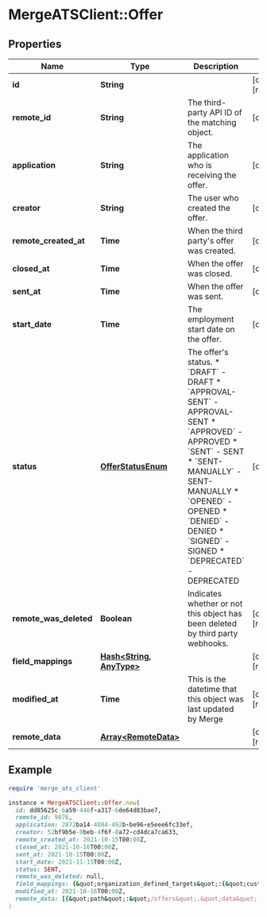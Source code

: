 # MergeATSClient::Offer

## Properties

| Name | Type | Description | Notes |
| ---- | ---- | ----------- | ----- |
| **id** | **String** |  | [optional][readonly] |
| **remote_id** | **String** | The third-party API ID of the matching object. | [optional] |
| **application** | **String** | The application who is receiving the offer. | [optional] |
| **creator** | **String** | The user who created the offer. | [optional] |
| **remote_created_at** | **Time** | When the third party&#39;s offer was created. | [optional] |
| **closed_at** | **Time** | When the offer was closed. | [optional] |
| **sent_at** | **Time** | When the offer was sent. | [optional] |
| **start_date** | **Time** | The employment start date on the offer. | [optional] |
| **status** | [**OfferStatusEnum**](OfferStatusEnum.md) | The offer&#39;s status.  * &#x60;DRAFT&#x60; - DRAFT * &#x60;APPROVAL-SENT&#x60; - APPROVAL-SENT * &#x60;APPROVED&#x60; - APPROVED * &#x60;SENT&#x60; - SENT * &#x60;SENT-MANUALLY&#x60; - SENT-MANUALLY * &#x60;OPENED&#x60; - OPENED * &#x60;DENIED&#x60; - DENIED * &#x60;SIGNED&#x60; - SIGNED * &#x60;DEPRECATED&#x60; - DEPRECATED | [optional] |
| **remote_was_deleted** | **Boolean** | Indicates whether or not this object has been deleted by third party webhooks. | [optional][readonly] |
| **field_mappings** | [**Hash&lt;String, AnyType&gt;**](AnyType.md) |  | [optional][readonly] |
| **modified_at** | **Time** | This is the datetime that this object was last updated by Merge | [optional][readonly] |
| **remote_data** | [**Array&lt;RemoteData&gt;**](RemoteData.md) |  | [optional][readonly] |

## Example

```ruby
require 'merge_ats_client'

instance = MergeATSClient::Offer.new(
  id: dd85625c-6a59-446f-a317-6de64d83bae7,
  remote_id: 9876,
  application: 2872ba14-4084-492b-be96-e5eee6fc33ef,
  creator: 52bf9b5e-0beb-4f6f-8a72-cd4dca7ca633,
  remote_created_at: 2021-10-15T00:00Z,
  closed_at: 2021-10-16T00:00Z,
  sent_at: 2021-10-15T00:00Z,
  start_date: 2021-11-15T00:00Z,
  status: SENT,
  remote_was_deleted: null,
  field_mappings: {&quot;organization_defined_targets&quot;:{&quot;custom_key&quot;:&quot;custom_value&quot;},&quot;linked_account_defined_targets&quot;:{&quot;custom_key&quot;:&quot;custom_value&quot;}},
  modified_at: 2021-10-16T00:00Z,
  remote_data: [{&quot;path&quot;:&quot;/offers&quot;,&quot;data&quot;:[&quot;Varies by platform&quot;]}]
)
```

